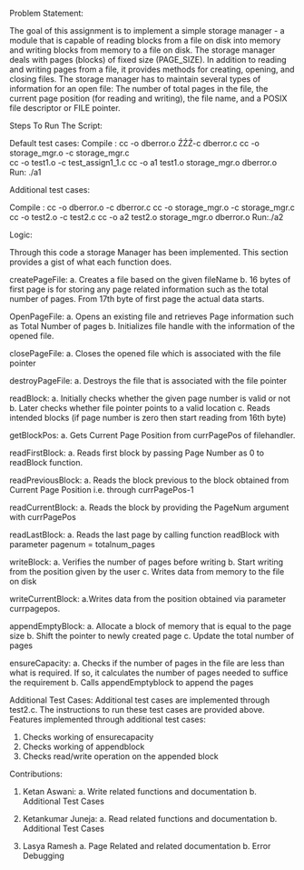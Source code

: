 
Problem Statement:

The goal of this assignment is to implement a simple storage manager - a module that is capable of reading blocks 
from a file on disk into memory and writing blocks from memory to a file on disk. The storage manager deals with 
pages (blocks) of fixed size (PAGE_SIZE). In addition to reading and writing pages from a file, it provides methods 
for creating, opening, and closing files. The storage manager has to maintain several types of information for an 
open file: The number of total pages in the file, the current page position (for reading and writing), the file name, 
and a POSIX file descriptor or FILE pointer. 

Steps To Run The Script:

Default test cases:
Compile : cc -o dberror.o ŹŹŹ-c dberror.c
    cc -o storage_mgr.o -c storage_mgr.c  
    cc -o test1.o -c test_assign1_1.c
    cc -o a1 test1.o storage_mgr.o dberror.o
Run: ./a1

Additional test cases:

Compile : cc -o dberror.o -c dberror.c
    cc -o storage_mgr.o -c storage_mgr.c  
    cc -o test2.o -c test2.c
    cc -o a2 test2.o storage_mgr.o dberror.o
Run:./a2


Logic:

Through this code a storage Manager has been implemented. This section provides a gist of what each function does.

createPageFile:
a. Creates a file based on the given fileName
b. 16 bytes of first page is for storing any page related information such as the total number of pages. From 17th byte of first page the actual data starts.

OpenPageFile: 
a. Opens an existing file and retrieves Page information such as Total Number of pages
b. Initializes file handle with the information of the opened file.

closePageFile:
a. Closes the opened file which is associated with the file pointer


destroyPageFile:
a. Destroys the file that is associated with the file pointer

readBlock:
a. Initially checks whether the given page number is valid or not
b. Later checks whether file pointer points to a valid location
c. Reads intended blocks (if page number is zero then start reading from 16th byte)
 
getBlockPos:
a. Gets Current Page Position from currPagePos of filehandler.

readFirstBlock:
a. Reads first block by passing Page Number as 0 to readBlock function.
   
readPreviousBlock:
a. Reads the block previous to the block obtained from Current Page Position i.e. through currPagePos-1

readCurrentBlock:
a. Reads the block by providing the PageNum argument with currPagePos

readLastBlock:
a. Reads the last page by calling function readBlock with parameter pagenum = totalnum_pages

writeBlock: 
a. Verifies the number of pages before writing
b. Start writing from the position given by the user
c. Writes data from memory to the file on disk

writeCurrentBlock: 
a.Writes data from the position obtained via parameter currpagepos.

appendEmptyBlock: 
a. Allocate a block of memory that is equal to the page size
b. Shift the pointer to newly created page
c. Update the total number of pages

ensureCapacity: 
a. Checks if the number of pages in the file are less than what is    required. If so, it calculates the number of pages needed to suffice the requirement
b. Calls appendEmptyblock to append the pages

Additional Test Cases:
Additional test cases are implemented through test2.c. The instructions to run these test cases are provided above.
Features implemented through additional test cases:
1.	Checks working of ensurecapacity
2.	Checks working of appendblock
3.	Checks read/write operation on the appended block


Contributions:

1. Ketan Aswani:
  a. Write related functions and documentation
  b. Additional Test Cases

2. Ketankumar Juneja:
   a. Read related functions and documentation
   b. Additional Test Cases

3. Lasya Ramesh 
  a. Page Related and related documentation
  b. Error Debugging


